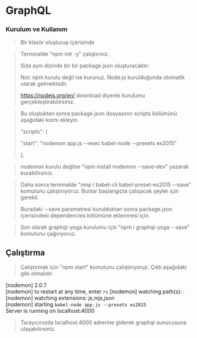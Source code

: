 # GraphQL

### Kurulum ve Kullanım

> Bir klasör oluşturup içerisinde 

> Terminalde "npm init -y" çalıştırınız. 
> 
>Size aynı dizinde bir bir package.json oluşturacaktır.
>
>Not: npm kurulu değil ise kurunuz. Node.js kurulduğunda otomatik olarak gelmektedir.
>
>https://nodejs.org/en/ download diyerek kurulumu gerçekleştirebilirsiniz. 

> Bu oluştuktan sonra package.json dosyasının scripts bölümünü aşağıdaki kısmı ekleyin.
> 
> "scripts": {
> 
>    "start": "nodemon app.js --exec      babel-node --presets es2015"
>  
> }, 

>nodemon kurulu değilse "npm install  nodemon --save-dev"  yazarak kurabilirsiniz.

> Daha sonra terminalde "nmp i babel-cli  babel-preset-es2015 --save" komutunu çalıştırıyoruz. Bunlar başlangıçta çalışacak şeyler için gerekli.
> 
> Buradaki --save parametresi kurulduktan sonra package.json içerisindeki dependencies bölümüne eklenmesi için.

> Son olarak graphql-yoga kurulumu için "npm i graphql-yoga --save" komutunu çağırıyoruz.


## Çalıştırma 

> Çalıştırmak için "npm start" komutunu çalıştırıyoruz. Çıktı aşağıdaki gibi olmalıdır.

>
[nodemon] 2.0.7 <br>
[nodemon] to restart at any time, enter `rs`
[nodemon] watching path(s): *.*<br>
[nodemon] watching extensions: js,mjs,json <br>
[nodemon] starting `babel-node app.js --presets es2015` <br>
Server is running on localhost:4000



> Tarayıcınızda localhost:4000 adrerine giderek graphql sunucusuna ulaşabilirsiniz.



